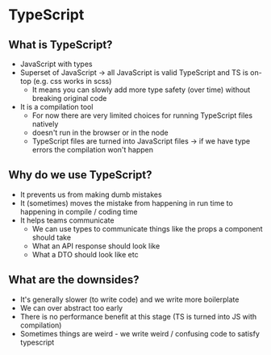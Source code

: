 # TypeScript

## What is TypeScript?

-   JavaScript with types
-   Superset of JavaScript -> all JavaScript is valid TypeScript and TS is on-top (e.g. css works in scss)
    -   It means you can slowly add more type safety (over time) without breaking original code
-   It is a compilation tool
    -   For now there are very limited choices for running TypeScript files natively
    -   doesn't run in the browser or in the node
    -   TypeScript files are turned into JavaScript files -> if we have type errors the compilation won't happen

## Why do we use TypeScript?

-   It prevents us from making dumb mistakes
-   It (sometimes) moves the mistake from happening in run time to happening in compile / coding time
-   It helps teams communicate
    -   We can use types to communicate things like the props a component should take
    -   What an API response should look like
    -   What a DTO should look like etc

## What are the downsides?

-   It's generally slower (to write code) and we write more boilerplate
-   We can over abstract too early
-   There is no performance benefit at this stage (TS is turned into JS with compilation)
-   Sometimes things are weird - we write weird / confusing code to satisfy typescript
